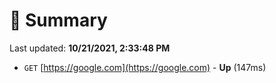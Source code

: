# 📖 Summary
Last updated: **10/21/2021, 2:33:48 PM**

- `GET` [https://google.com](https://google.com) - **Up** (147ms)
